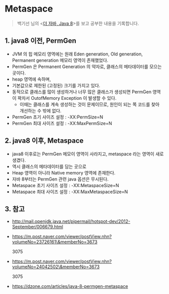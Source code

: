 # Metaspace

> 백기선 님의 <[더 자바, Java 8](https://www.inflearn.com/course/the-java-java8)>를 보고 공부한 내용을 기록합니다.&#x20;

## 1. java8 이전, PermGen&#x20;

* JVM 의 힙 메모리 영역에는 원래 Eden generation, Old generation, Permanent generation 메모리 영역이 존재했었다.&#x20;
* PermGen 은 Permanent Generation 의 약자로, 클래스의 메타데이터를 모으는 곳이다.&#x20;
* heap 영역에 속하며,&#x20;
* 기본값으로 제한된 (고정된) 크기를 가지고 있다.&#x20;
* 동적으로 클래스를 많이 생성하거나 너무 많은 클래스가 생성되면 PermGen 영역이 꽉차서 OutofMemory Exception 이 발생할 수 있다.&#x20;
  * 이때는 클래스를 계속 생성하는 것이 문제이므로, 원인이 되는 쪽 코드를 찾아 개선하는 수 밖에 없다.&#x20;
* PermGen 초기 사이즈 설정 : -XX:PermSize=N
* PermGen 최대 사이즈 설정 : -XX:MaxPermSize=N &#x20;

## 2. java8 이후, Metaspace&#x20;

* java8 이후로는 PermGen 메모이 영역이 사라지고, metaspace 라는 영역이 새로 생겼다.&#x20;
* 역시 클래스의 메타데이터를 담는 곳으로
* Heap 영역이 아니라 Native memory 영역에 존재한다.&#x20;
* 자바 8부터는 PermGen 관련 java 옵션은 무시된다.&#x20;
* Metaspace 초기 사이즈 설정 : -XX:MetaspaceSize=N
* Metaspace 최대 사이즈 설정 : -XX:MaxMetaspaceSize=N

## 3. 참고

* http://mail.openjdk.java.net/pipermail/hotspot-dev/2012-September/006679.html
*   https://m.post.naver.com/viewer/postView.nhn?volumeNo=23726161\&memberNo=3673

    3075
*   https://m.post.naver.com/viewer/postView.nhn?volumeNo=24042502\&memberNo=3673

    3075
* https://dzone.com/articles/java-8-permgen-metaspace
